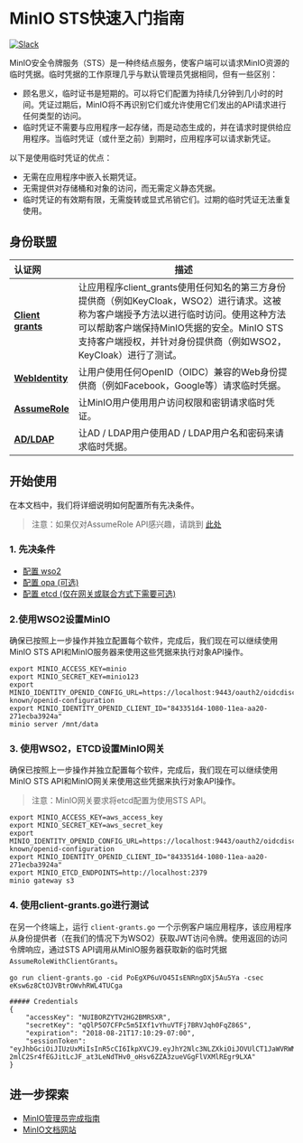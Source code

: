 # MinIO STS快速入门指南 

[![Slack](https://slack.min.io/slack?type=svg)](http://slack.minio.org.cn/questions)

MinIO安全令牌服务（STS）是一种终结点服务，使客户端可以请求MinIO资源的临时凭据。临时凭据的工作原理几乎与默认管理员凭据相同，但有一些区别：

- 顾名思义，临时证书是短期的。可以将它们配置为持续几分钟到几小时的时间。凭证过期后，MinIO将不再识别它们或允许使用它们发出的API请求进行任何类型的访问。
- 临时凭证不需要与应用程序一起存储，而是动态生成的，并在请求时提供给应用程序。当临时凭证（或什至之前）到期时，应用程序可以请求新凭证。

以下是使用临时凭证的优点：

- 无需在应用程序中嵌入长期凭证。
- 无需提供对存储桶和对象的访问，而无需定义静态凭据。
- 临时凭证的有效期有限，无需旋转或显式吊销它们。过期的临时凭证无法重复使用。

## 身份联盟

| 认证网                                                       | 描述                                                         |
| :----------------------------------------------------------- | ------------------------------------------------------------ |
| [**Client grants**](https://github.com/minio/minio/blob/master/docs/sts/client-grants.md) | 让应用程序client_grants使用任何知名的第三方身份提供商（例如KeyCloak，WSO2）进行请求。这被称为客户端授予方法以进行临时访问。使用这种方法可以帮助客户端保持MinIO凭据的安全。MinIO STS支持客户端授权，并针对身份提供商（例如WSO2，KeyCloak）进行了测试。 |
| [**WebIdentity**](https://github.com/minio/minio/blob/master/docs/sts/web-identity.md) | 让用户使用任何OpenID（OIDC）兼容的Web身份提供商（例如Facebook，Google等）请求临时凭据。 |
| [**AssumeRole**](https://github.com/minio/minio/blob/master/docs/sts/assume-role.md) | 让MinIO用户使用用户访问权限和密钥请求临时凭证。              |
| [**AD/LDAP**](https://github.com/minio/minio/blob/master/docs/sts/ldap.md) | 让AD / LDAP用户使用AD / LDAP用户名和密码来请求临时凭据。     |

## 开始使用

在本文档中，我们将详细说明如何配置所有先决条件。

> 注意：如果仅对AssumeRole API感兴趣，请跳到 [此处](https://github.com/minio/minio/blob/master/docs/sts/assume-role.md)

### 1. 先决条件

- [配置 wso2](https://github.com/minio/minio/blob/master/docs/sts/wso2.md)
- [配置 opa (可选)](https://github.com/minio/minio/blob/master/docs/sts/opa.md)
- [配置 etcd (仅在网关或联合方式下需要可选)](https://github.com/minio/minio/blob/master/docs/sts/etcd.md)

### 2.使用WSO2设置MinIO

确保已按照上一步操作并独立配置每个软件，完成后，我们现在可以继续使用MinIO STS API和MinIO服务器来使用这些凭据来执行对象API操作。

```
export MINIO_ACCESS_KEY=minio
export MINIO_SECRET_KEY=minio123
export MINIO_IDENTITY_OPENID_CONFIG_URL=https://localhost:9443/oauth2/oidcdiscovery/.well-known/openid-configuration
export MINIO_IDENTITY_OPENID_CLIENT_ID="843351d4-1080-11ea-aa20-271ecba3924a"
minio server /mnt/data
```

### 3. 使用WSO2，ETCD设置MinIO网关

确保已按照上一步操作并独立配置每个软件，完成后，我们现在可以继续使用MinIO STS API和MinIO网关来使用这些凭据来执行对象API操作。

> 注意：MinIO网关要求将etcd配置为使用STS API。

```
export MINIO_ACCESS_KEY=aws_access_key
export MINIO_SECRET_KEY=aws_secret_key
export MINIO_IDENTITY_OPENID_CONFIG_URL=https://localhost:9443/oauth2/oidcdiscovery/.well-known/openid-configuration
export MINIO_IDENTITY_OPENID_CLIENT_ID="843351d4-1080-11ea-aa20-271ecba3924a"
export MINIO_ETCD_ENDPOINTS=http://localhost:2379
minio gateway s3
```

### 4. 使用client-grants.go进行测试

在另一个终端上，运行 `client-grants.go` 一个示例客户端应用程序，该应用程序从身份提供者（在我们的情况下为WSO2）获取JWT访问令牌。使用返回的访问令牌响应，通过STS API调用从MinIO服务器获取新的临时凭据 `AssumeRoleWithClientGrants`。

```
go run client-grants.go -cid PoEgXP6uVO45IsENRngDXj5Au5Ya -csec eKsw6z8CtOJVBtrOWvhRWL4TUCga

##### Credentials
{
    "accessKey": "NUIBORZYTV2HG2BMRSXR",
    "secretKey": "qQlP5O7CFPc5m5IXf1vYhuVTFj7BRVJqh0FqZ86S",
    "expiration": "2018-08-21T17:10:29-07:00",
    "sessionToken": "eyJhbGciOiJIUzUxMiIsInR5cCI6IkpXVCJ9.eyJhY2Nlc3NLZXkiOiJOVUlCT1JaWVRWMkhHMkJNUlNYUiIsImF1ZCI6IlBvRWdYUDZ1Vk80NUlzRU5SbmdEWGo1QXU1WWEiLCJhenAiOiJQb0VnWFA2dVZPNDVJc0VOUm5nRFhqNUF1NVlhIiwiZXhwIjoxNTM0ODk2NjI5LCJpYXQiOjE1MzQ4OTMwMjksImlzcyI6Imh0dHBzOi8vbG9jYWxob3N0Ojk0NDMvb2F1dGgyL3Rva2VuIiwianRpIjoiNjY2OTZjZTctN2U1Ny00ZjU5LWI0MWQtM2E1YTMzZGZiNjA4In0.eJONnVaSVHypiXKEARSMnSKgr-2mlC2Sr4fEGJitLcJF_at3LeNdTHv0_oHsv6ZZA3zueVGgFlVXMlREgr9LXA"
}
```

## 进一步探索

- [MinIO管理员完成指南](http://docs.minio.org.cn/docs/master/minio-admin-complete-guide.html)
- [MinIO文档网站](http://docs.minio.org.cn)